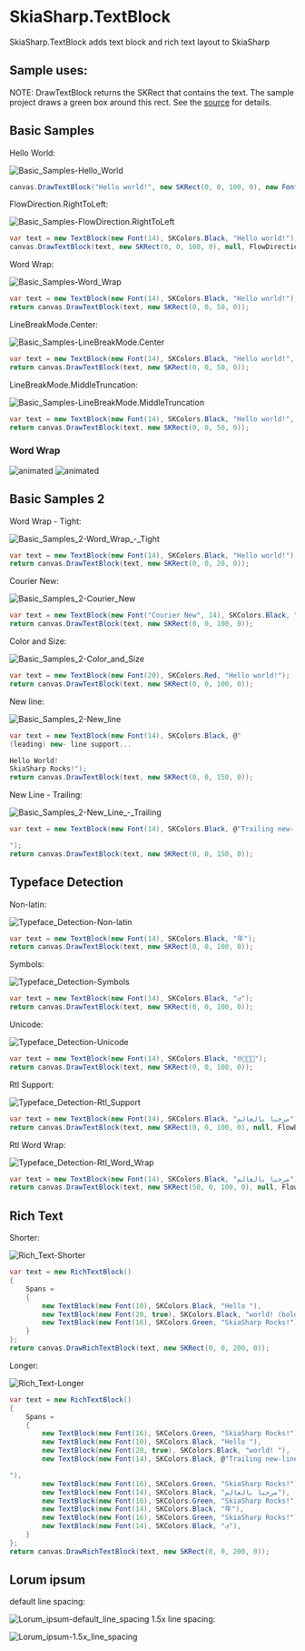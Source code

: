 # SkiaSharp.TextBlock
SkiaSharp.TextBlock adds text block and rich text layout to SkiaSharp 

## Sample uses:
NOTE: DrawTextBlock returns the SKRect that contains the text. The sample project draws a green box around this rect. See the [source](./samples) for details.

## Basic Samples
Hello World:

![Basic_Samples-Hello_World](./samples/output/Basic_Samples-Hello_World.png)
```C#
canvas.DrawTextBlock("Hello world!", new SKRect(0, 0, 100, 0), new Font(14), SKColors.Black);
```

FlowDirection.RightToLeft:

![Basic_Samples-FlowDirection.RightToLeft](./samples/output/Basic_Samples-FlowDirection.RightToLeft.png)
```C#
var text = new TextBlock(new Font(14), SKColors.Black, "Hello world!");
canvas.DrawTextBlock(text, new SKRect(0, 0, 100, 0), null, FlowDirection.RightToLeft);
```

Word Wrap:

![Basic_Samples-Word_Wrap](./samples/output/Basic_Samples-Word_Wrap.png)
```C#
var text = new TextBlock(new Font(14), SKColors.Black, "Hello world!");
return canvas.DrawTextBlock(text, new SKRect(0, 0, 50, 0));
```

LineBreakMode.Center:

![Basic_Samples-LineBreakMode.Center](./samples/output/Basic_Samples-LineBreakMode.Center.png)
```C#
var text = new TextBlock(new Font(14), SKColors.Black, "Hello world!", LineBreakMode.Center);
return canvas.DrawTextBlock(text, new SKRect(0, 0, 50, 0));
```

LineBreakMode.MiddleTruncation:

![Basic_Samples-LineBreakMode.MiddleTruncation](./samples/output/Basic_Samples-LineBreakMode.MiddleTruncation.png)
```C#
var text = new TextBlock(new Font(14), SKColors.Black, "Hello world!", LineBreakMode.MiddleTruncation);
return canvas.DrawTextBlock(text, new SKRect(0, 0, 50, 0));
```

### Word Wrap
![animated](./samples/output/animated.gif)
![animated](./samples/output/animated_rtl.gif)

## Basic Samples 2
Word Wrap - Tight:

![Basic_Samples_2-Word_Wrap_-_Tight](./samples/output/Basic_Samples_2-Word_Wrap_-_Tight.png)
```C#
var text = new TextBlock(new Font(14), SKColors.Black, "Hello world!");
return canvas.DrawTextBlock(text, new SKRect(0, 0, 20, 0));
```

Courier New:

![Basic_Samples_2-Courier_New](./samples/output/Basic_Samples_2-Courier_New.png)
```C#
var text = new TextBlock(new Font("Courier New", 14), SKColors.Black, "Hello world!");
return canvas.DrawTextBlock(text, new SKRect(0, 0, 100, 0));
```

Color and Size:

![Basic_Samples_2-Color_and_Size](./samples/output/Basic_Samples_2-Color_and_Size.png)
```C#
var text = new TextBlock(new Font(20), SKColors.Red, "Hello world!");
return canvas.DrawTextBlock(text, new SKRect(0, 0, 100, 0)); 
```

New line:

![Basic_Samples_2-New_line](./samples/output/Basic_Samples_2-New_line.png)
```C#
var text = new TextBlock(new Font(14), SKColors.Black, @"
(leading) new- line support...

Hello World!
SkiaSharp Rocks!");
return canvas.DrawTextBlock(text, new SKRect(0, 0, 150, 0));
```

New Line - Trailing:

![Basic_Samples_2-New_Line_-_Trailing](./samples/output/Basic_Samples_2-New_Line_-_Trailing.png)
```C#
var text = new TextBlock(new Font(14), SKColors.Black, @"Trailing new- line support:

");
return canvas.DrawTextBlock(text, new SKRect(0, 0, 150, 0));
```

## Typeface Detection
Non-latin:

![Typeface_Detection-Non-latin](./samples/output/Typeface_Detection-Non-latin.png)
```C#
var text = new TextBlock(new Font(14), SKColors.Black, "年");
return canvas.DrawTextBlock(text, new SKRect(0, 0, 100, 0));
```

Symbols:

![Typeface_Detection-Symbols](./samples/output/Typeface_Detection-Symbols.png)
```C#
var text = new TextBlock(new Font(14), SKColors.Black, "↺");
return canvas.DrawTextBlock(text, new SKRect(0, 0, 100, 0));
```

Unicode:

![Typeface_Detection-Unicode](./samples/output/Typeface_Detection-Unicode.png)
```C#
var text = new TextBlock(new Font(14), SKColors.Black, "🌐🍪🍕🚀");
return canvas.DrawTextBlock(text, new SKRect(0, 0, 100, 0));
```

Rtl Support:

![Typeface_Detection-Rtl_Support](./samples/output/Typeface_Detection-Rtl_Support.png)
```C#
var text = new TextBlock(new Font(14), SKColors.Black, "مرحبا بالعالم");
return canvas.DrawTextBlock(text, new SKRect(0, 0, 100, 0), null, FlowDirection.RightToLeft);
```

Rtl Word Wrap:

![Typeface_Detection-Rtl_Word_Wrap](./samples/output/Typeface_Detection-Rtl_Word_Wrap.png)
```C#
var text = new TextBlock(new Font(14), SKColors.Black, "مرحبا بالعالم");
return canvas.DrawTextBlock(text, new SKRect(50, 0, 100, 0), null, FlowDirection.RightToLeft);
```

## Rich Text
Shorter:

![Rich_Text-Shorter](./samples/output/Rich_Text-Shorter.png)
```C#
var text = new RichTextBlock()
{
    Spans =
    {
        new TextBlock(new Font(10), SKColors.Black, "Hello "),
        new TextBlock(new Font(20, true), SKColors.Black, "world! (bold)"),
        new TextBlock(new Font(16), SKColors.Green, "SkiaSharp Rocks!"),
    }
};
return canvas.DrawRichTextBlock(text, new SKRect(0, 0, 200, 0));

```

Longer:

![Rich_Text-Longer](./samples/output/Rich_Text-Longer.png)
```C#
var text = new RichTextBlock()
{
    Spans =
    {
        new TextBlock(new Font(16), SKColors.Green, "SkiaSharp Rocks!"),
        new TextBlock(new Font(10), SKColors.Black, "Hello "),
        new TextBlock(new Font(20, true), SKColors.Black, "world! "),
        new TextBlock(new Font(14), SKColors.Black, @"Trailing new-line support:

"),
        new TextBlock(new Font(16), SKColors.Green, "SkiaSharp Rocks!"),
        new TextBlock(new Font(14), SKColors.Black, "مرحبا بالعالم"),
        new TextBlock(new Font(16), SKColors.Green, "SkiaSharp Rocks!"),
        new TextBlock(new Font(14), SKColors.Black, "年"),
        new TextBlock(new Font(16), SKColors.Green, "SkiaSharp Rocks!"),
        new TextBlock(new Font(14), SKColors.Black, "↺"),
    }
};
return canvas.DrawRichTextBlock(text, new SKRect(0, 0, 200, 0));
```

## Lorum ipsum
default line spacing:

![Lorum_ipsum-default_line_spacing](./samples/output/Lorum_ipsum-default_line_spacing.png)
1.5x line spacing:

![Lorum_ipsum-1.5x_line_spacing](./samples/output/Lorum_ipsum-1.5x_line_spacing.png)
